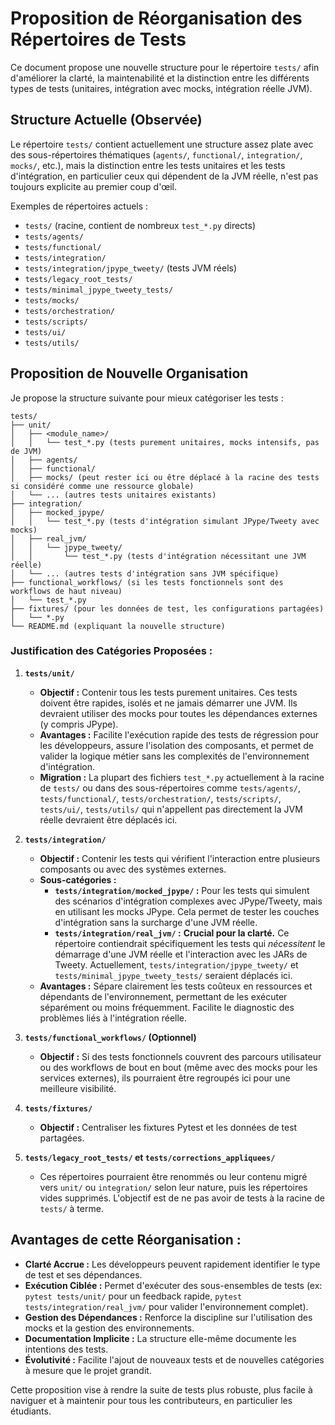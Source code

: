 # Proposition de Réorganisation des Répertoires de Tests

Ce document propose une nouvelle structure pour le répertoire `tests/` afin d'améliorer la clarté, la maintenabilité et la distinction entre les différents types de tests (unitaires, intégration avec mocks, intégration réelle JVM).

## Structure Actuelle (Observée)

Le répertoire `tests/` contient actuellement une structure assez plate avec des sous-répertoires thématiques (`agents/`, `functional/`, `integration/`, `mocks/`, etc.), mais la distinction entre les tests unitaires et les tests d'intégration, en particulier ceux qui dépendent de la JVM réelle, n'est pas toujours explicite au premier coup d'œil.

Exemples de répertoires actuels :
*   `tests/` (racine, contient de nombreux `test_*.py` directs)
*   `tests/agents/`
*   `tests/functional/`
*   `tests/integration/`
*   `tests/integration/jpype_tweety/` (tests JVM réels)
*   `tests/legacy_root_tests/`
*   `tests/minimal_jpype_tweety_tests/`
*   `tests/mocks/`
*   `tests/orchestration/`
*   `tests/scripts/`
*   `tests/ui/`
*   `tests/utils/`

## Proposition de Nouvelle Organisation

Je propose la structure suivante pour mieux catégoriser les tests :

```
tests/
├── unit/
│   ├── <module_name>/
│   │   └── test_*.py (tests purement unitaires, mocks intensifs, pas de JVM)
│   ├── agents/
│   ├── functional/
│   ├── mocks/ (peut rester ici ou être déplacé à la racine des tests si considéré comme une ressource globale)
│   └── ... (autres tests unitaires existants)
├── integration/
│   ├── mocked_jpype/
│   │   └── test_*.py (tests d'intégration simulant JPype/Tweety avec mocks)
│   ├── real_jvm/
│   │   └── jpype_tweety/
│   │       └── test_*.py (tests d'intégration nécessitant une JVM réelle)
│   └── ... (autres tests d'intégration sans JVM spécifique)
├── functional_workflows/ (si les tests fonctionnels sont des workflows de haut niveau)
│   └── test_*.py
├── fixtures/ (pour les données de test, les configurations partagées)
│   └── *.py
└── README.md (expliquant la nouvelle structure)
```

### Justification des Catégories Proposées :

1.  **`tests/unit/`**
    *   **Objectif :** Contenir tous les tests purement unitaires. Ces tests doivent être rapides, isolés et ne jamais démarrer une JVM. Ils devraient utiliser des mocks pour toutes les dépendances externes (y compris JPype).
    *   **Avantages :** Facilite l'exécution rapide des tests de régression pour les développeurs, assure l'isolation des composants, et permet de valider la logique métier sans les complexités de l'environnement d'intégration.
    *   **Migration :** La plupart des fichiers `test_*.py` actuellement à la racine de `tests/` ou dans des sous-répertoires comme `tests/agents/`, `tests/functional/`, `tests/orchestration/`, `tests/scripts/`, `tests/ui/`, `tests/utils/` qui n'appellent pas directement la JVM réelle devraient être déplacés ici.

2.  **`tests/integration/`**
    *   **Objectif :** Contenir les tests qui vérifient l'interaction entre plusieurs composants ou avec des systèmes externes.
    *   **Sous-catégories :**
        *   **`tests/integration/mocked_jpype/` :** Pour les tests qui simulent des scénarios d'intégration complexes avec JPype/Tweety, mais en utilisant les mocks JPype. Cela permet de tester les couches d'intégration sans la surcharge d'une JVM réelle.
        *   **`tests/integration/real_jvm/` :** **Crucial pour la clarté.** Ce répertoire contiendrait spécifiquement les tests qui *nécessitent* le démarrage d'une JVM réelle et l'interaction avec les JARs de Tweety. Actuellement, `tests/integration/jpype_tweety/` et `tests/minimal_jpype_tweety_tests/` seraient déplacés ici.
    *   **Avantages :** Sépare clairement les tests coûteux en ressources et dépendants de l'environnement, permettant de les exécuter séparément ou moins fréquemment. Facilite le diagnostic des problèmes liés à l'intégration réelle.

3.  **`tests/functional_workflows/` (Optionnel)**
    *   **Objectif :** Si des tests fonctionnels couvrent des parcours utilisateur ou des workflows de bout en bout (même avec des mocks pour les services externes), ils pourraient être regroupés ici pour une meilleure visibilité.

4.  **`tests/fixtures/`**
    *   **Objectif :** Centraliser les fixtures Pytest et les données de test partagées.

5.  **`tests/legacy_root_tests/` et `tests/corrections_appliquees/`**
    *   Ces répertoires pourraient être renommés ou leur contenu migré vers `unit/` ou `integration/` selon leur nature, puis les répertoires vides supprimés. L'objectif est de ne pas avoir de tests à la racine de `tests/` à terme.

## Avantages de cette Réorganisation :

*   **Clarté Accrue :** Les développeurs peuvent rapidement identifier le type de test et ses dépendances.
*   **Exécution Ciblée :** Permet d'exécuter des sous-ensembles de tests (ex: `pytest tests/unit/` pour un feedback rapide, `pytest tests/integration/real_jvm/` pour valider l'environnement complet).
*   **Gestion des Dépendances :** Renforce la discipline sur l'utilisation des mocks et la gestion des environnements.
*   **Documentation Implicite :** La structure elle-même documente les intentions des tests.
*   **Évolutivité :** Facilite l'ajout de nouveaux tests et de nouvelles catégories à mesure que le projet grandit.

Cette proposition vise à rendre la suite de tests plus robuste, plus facile à naviguer et à maintenir pour tous les contributeurs, en particulier les étudiants.